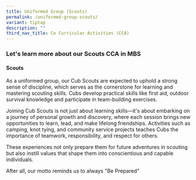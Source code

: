 ```yaml
---
title: Uniformed Group (Scouts)
permalink: /uniformed-group-scouts/
variant: tiptap
description: ""
third_nav_title: Co Curricular Activities (CCA)
---
```

<h3>Let's learn more about our Scouts CCA in MBS</h3>
<p></p>
<h4><strong>Scouts</strong></h4>
<p>As a uniformed group, our Cub Scouts are expected to uphold a strong sense
of discipline, which serves as the cornerstone for learning and mastering
scouting skills. Cubs develop practical skills like first aid, outdoor
survival knowledge and participate in team-building exercises.</p>
<p>Joining Cub Scouts is not just about learning skills—it's about embarking
on a journey of personal growth and discovery, where each session brings
new opportunities to learn, lead, and make lifelong friendships. Activities
such as camping, knot tying, and community service projects teaches Cubs
the importance of teamwork, responsibility, and respect for others.</p>
<p>These experiences not only prepare them for future adventures in scouting
but also instill values that shape them into conscientious and capable
individuals.</p>
<p>After all, our motto reminds us to always "Be Prepared"</p>